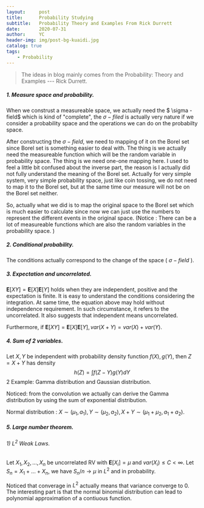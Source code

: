 ```yaml
---
layout:     post
title:      Probability Studying
subtitle:   Probability Theory and Examples From Rick Durrett
date:       2020-07-31
author:     YC
header-img: img/post-bg-kuaidi.jpg
catalog: true
tags:
    - Probability
---
```


> The ideas in blog mainly comes from the Probability: Theory and Examples --- Rick Durrett.

##### 1.  Measure space and probability.

When we construst a measureable space, we actually need the $ \sigma -field$ which is kind of "complete", the $\sigma-filed$ is actually very nature if we consider a probability space and the operations we can do on the probabilty space. 

After constructing the $\sigma-field$, we need to mapping of it on the Borel set since Borel set is something easier to deal with. The thing is we actually need the measureable function which will be the random variable in probability space. The thing is we need one-one mapping here. I used to feel a little bit confused about the inverse part, the reason is I actually did not fully understand the meaning of the Borel set. Actually for very simple system, very simple probability space, just like coin tossing, we do not need to map it to the Borel set, but at the same time our measure will not be on the Borel set neither. 

So, actually what we did is to map the original space to the Borel set which is much easier to calculate since now we can just use the numbers to represent the different events in the original space. (Notice : There can be a lot of measureable functions which are also the random variables in the probability space. )

##### 2. Conditional probability.

The conditions actually correspond to the change of the space ( $\sigma-field$ ). 

##### 3. Expectation and uncorrelated.

$\mathbf{E}[XY]=\mathbf{E}[X]\mathbf{E}[Y]$ holds when they are independent, positive and the expectation is finite. It is easy to understand the conditions considering the integration. At same time, the equation above may hold without independence requirement. In such circumstance, it refers to the uncorrelated. It also suggests that independent means uncorrelated.

Furthermore, if $\mathbf{E}[XY]=\mathbf{E}[X]\mathbf{E}[Y], var(X+Y)=var(X)+var(Y)$.

##### 4. Sum of 2 variables.

Let $X,Y$ be independent with probability density function $f(X),g(Y)$, then $Z=X+Y$ has density
$$
h(Z)=\int f(Z-Y)g(Y)dY
$$
2 Example: Gamma distribution and Gaussian distribution.

Noticed: from the convolution we actually can derive the Gamma distribution by using the sum of exponential distribution.

Normal distribution : $X\sim (\mu_1,a_1), Y\sim(\mu_2,a_2), X+Y \sim (\mu_1+\mu_2,a_1+a_2)$.

##### 5. Large number theorem.

###### 1) $L^2$ Weak Laws. 

Let $X_1,X_2,...,X_n$ be uncorrelated RV with $\mathbf{E}[X_i]=\mu$ and $var(X_i)\leq C <\infty$. Let $S_n=X_1+...+X_n$, we have $S_n/n\rightarrow \mu$ in $L^2$ and in probability.

Noticed that converage in $L^2$ actually means that variance converge to 0. The interesting part is that the normal binomial distribution can lead to polynomial approximation of a contiuous function.

